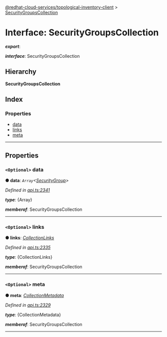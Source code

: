 [@redhat-cloud-services/topological-inventory-client](../README.md) > [SecurityGroupsCollection](../interfaces/securitygroupscollection.md)

# Interface: SecurityGroupsCollection

*__export__*: 

*__interface__*: SecurityGroupsCollection

## Hierarchy

**SecurityGroupsCollection**

## Index

### Properties

* [data](securitygroupscollection.md#data)
* [links](securitygroupscollection.md#links)
* [meta](securitygroupscollection.md#meta)

---

## Properties

<a id="data"></a>

### `<Optional>` data

**● data**: *`Array`<[SecurityGroup](securitygroup.md)>*

*Defined in [api.ts:2341](https://github.com/karelhala/javascript-clients/blob/master/packages/topological-inventory/api.ts#L2341)*

*__type__*: {Array}

*__memberof__*: SecurityGroupsCollection

___
<a id="links"></a>

### `<Optional>` links

**● links**: *[CollectionLinks](collectionlinks.md)*

*Defined in [api.ts:2335](https://github.com/karelhala/javascript-clients/blob/master/packages/topological-inventory/api.ts#L2335)*

*__type__*: {CollectionLinks}

*__memberof__*: SecurityGroupsCollection

___
<a id="meta"></a>

### `<Optional>` meta

**● meta**: *[CollectionMetadata](collectionmetadata.md)*

*Defined in [api.ts:2329](https://github.com/karelhala/javascript-clients/blob/master/packages/topological-inventory/api.ts#L2329)*

*__type__*: {CollectionMetadata}

*__memberof__*: SecurityGroupsCollection

___

